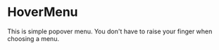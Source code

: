 # HoverMenu
This is simple popover menu.
You don't have to raise your finger when choosing a menu.


